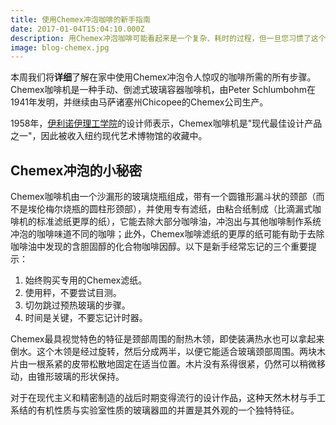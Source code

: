 ```yaml
---
title: 使用Chemex冲泡咖啡的新手指南
date: 2017-01-04T15:04:10.000Z
description: 用Chemex冲泡咖啡可能看起来是一个复杂、耗时的过程，但一旦您习惯了这个过程，它会成为一种令人舒缓的仪式，每次都值得付出努力。
image: blog-chemex.jpg
---
```


本周我们将**详细**了解在家中使用Chemex冲泡令人惊叹的咖啡所需的所有步骤。Chemex咖啡机是一种手动、倒滤式玻璃容器咖啡机，由Peter Schlumbohm在1941年发明，并继续由马萨诸塞州Chicopee的Chemex公司生产。

1958年，[伊利诺伊理工学院](https://www.spacefarm.digital)的设计师表示，Chemex咖啡机是"现代最佳设计产品之一"，因此被收入纽约现代艺术博物馆的收藏中。

## Chemex冲泡的小秘密

Chemex咖啡机由一个沙漏形的玻璃烧瓶组成，带有一个圆锥形漏斗状的颈部（而不是埃伦梅尔烧瓶的圆柱形颈部），并使用专有滤纸，由粘合纸制成（比滴漏式咖啡机的标准滤纸更厚的纸），它能去除大部分咖啡油，冲泡出与其他咖啡制作系统冲泡的咖啡味道不同的咖啡；此外，Chemex咖啡滤纸的更厚的纸可能有助于去除咖啡油中发现的含胆固醇的化合物咖啡因醇。以下是新手经常忘记的三个重要提示：

1. 始终购买专用的Chemex滤纸。
2. 使用秤，不要尝试目测。
3. 切勿跳过预热玻璃的步骤。
4. 时间是关键，不要忘记计时器。

Chemex最具视觉特色的特征是颈部周围的耐热木领，即使装满热水也可以拿起来倒水。这个木领是经过旋转，然后分成两半，以便它能适合玻璃颈部周围。两块木片由一根系紧的皮带松散地固定在适当位置。木片没有系得很紧，仍然可以稍微移动，由锥形玻璃的形状保持。

对于在现代主义和精密制造的战后时期变得流行的设计作品，这种天然木材与手工系结的有机性质与实验室性质的玻璃器皿的并置是其外观的一个独特特征。 